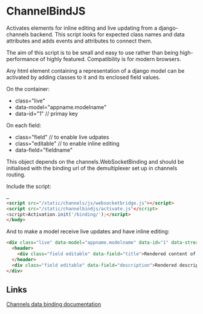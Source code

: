 ChannelBindJS
=============

Activates elements for inline editing and live updating from a django-channels
backend. This script looks for expected class names and data attributes and 
adds events and attributes to connect them.

The aim of this script is to be small and easy to use rather than being 
high-performance of highly featured. Compatibility is for modern browsers.

Any html element containing a representation of a django model can be activated
by adding classes to it and its enclosed field values.

On the container:
- class="live"
- data-model="appname.modelname"
- data-id="1" // primay key

On each field:
- class="field" // to enable live udpates
- class="editable" // to enable inline editing
- data-field="fieldname"

This object depends on the channels.WebSocketBinding and should be initialised
with the binding url of the demultiplexer set up in channels routing.

Include the script:

```html
…
<script src="/static/channels/js/websocketbridge.js"></script> 
<script src="/static/channelbindjs/activate.js"</script> 
<script>Activation.init('/binding/');</script> 
</body> 
```

And to make a model receive live updates and have inline editing:

```html
<div class="live" data-model="appname.modelname" data-id="1" data-stream="demultiplexer-stream">
  <header>
    <div class="field editable" data-field="title">Rendered content of title field</div>
  </header>
  <div class="field editable" data-field="description">Rendered description</div>
</div>
```

Links
-----

[Channels data binding documentation](https://channels.readthedocs.io/en/stable/binding.html)
